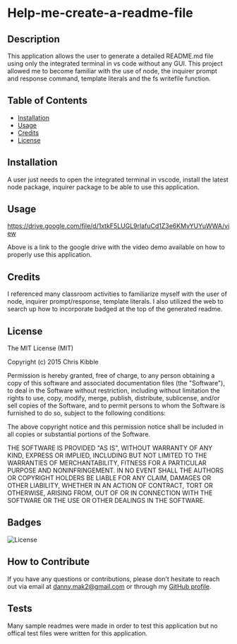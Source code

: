 # Help-me-create-a-readme-file

## Description

This application allows the user to generate a detailed README.md file using only the integrated terminal in vs code without any GUI. This project allowed me to become familiar with the use of node, the inquirer prompt and response command, template literals and the fs writefile function. 

## Table of Contents

- [Installation](#installation)
- [Usage](#usage)
- [Credits](#credits)
- [License](#license)

## Installation

A user just needs to open the integrated terminal in vscode, install the latest node package, inquirer package to be able to use this application. 

## Usage

https://drive.google.com/file/d/1xtkF5LUGL9rlafuCd1Z3e6KMvYUYuWWA/view

Above is a link to the google drive with the video demo available on how to properly use this application. 


## Credits

I referenced many classroom activities to familiarize myself with the user of node, inquirer prompt/response, template literals. I also utilized the web to search up how to incorporate badged at the top of the generated readme. 

## License

The MIT License (MIT)

Copyright (c) 2015 Chris Kibble

Permission is hereby granted, free of charge, to any person obtaining a copy of this software and associated documentation files (the "Software"), to deal in the Software without restriction, including without limitation the rights to use, copy, modify, merge, publish, distribute, sublicense, and/or sell copies of the Software, and to permit persons to whom the Software is furnished to do so, subject to the following conditions:

The above copyright notice and this permission notice shall be included in all copies or substantial portions of the Software.

THE SOFTWARE IS PROVIDED "AS IS", WITHOUT WARRANTY OF ANY KIND, EXPRESS OR IMPLIED, INCLUDING BUT NOT LIMITED TO THE WARRANTIES OF MERCHANTABILITY, FITNESS FOR A PARTICULAR PURPOSE AND NONINFRINGEMENT. IN NO EVENT SHALL THE AUTHORS OR COPYRIGHT HOLDERS BE LIABLE FOR ANY CLAIM, DAMAGES OR OTHER LIABILITY, WHETHER IN AN ACTION OF CONTRACT, TORT OR OTHERWISE, ARISING FROM, OUT OF OR IN CONNECTION WITH THE SOFTWARE OR THE USE OR OTHER DEALINGS IN THE SOFTWARE.


## Badges

![License](https://img.shields.io/badge/License-MIT-blue.svg)

## How to Contribute

If you have any questions or contributions, please don't hesitate to reach out via email at [danny.mak2@gmail.com](mailto:danny.mak2@gmail.com) or through my [GitHub profile](https://github.com/dannymak1993).

## Tests

Many sample readmes were made in order to test this application but no offical test files were written for this application. 
